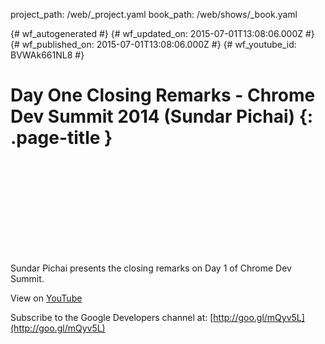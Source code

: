 project_path: /web/_project.yaml
book_path: /web/shows/_book.yaml

{# wf_autogenerated #}
{# wf_updated_on: 2015-07-01T13:08:06.000Z #}
{# wf_published_on: 2015-07-01T13:08:06.000Z #}
{# wf_youtube_id: BVWAk661NL8 #}

# Day One Closing Remarks - Chrome Dev Summit 2014 (Sundar Pichai) {: .page-title }


<div class="video-wrapper">
  <iframe class="devsite-embedded-youtube-video" data-video-id="BVWAk661NL8"
          data-autohide="1" data-showinfo="0" frameborder="0" allowfullscreen>
  </iframe>
</div>

Sundar Pichai presents the closing remarks on Day 1 of Chrome Dev Summit.

View on [YouTube](https://youtu.be/BVWAk661NL8)

Subscribe to the Google Developers channel at: [http://goo.gl/mQyv5L](http://goo.gl/mQyv5L)
